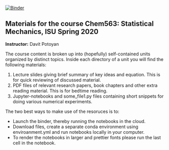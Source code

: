 
[![Binder](https://mybinder.org/badge_logo.svg)](https://mybinder.org/v2/gh/DPotoyan/Chem563/master)

## Materials for the course Chem563: Statistical Mechanics, ISU Spring 2020 

**Instructor:** Davit Potoyan

The course content is broken up into (hopefully) self-contained units organized by distinct topics. Inside each directory of a unit you will find the following materials:

1. Lecture slides giving brief summary of key ideas and equation. This is for quick reviewing of discussed material.
2. PDF files of relevant research papers, book chapters and other extra reading material. This is for bedtime reading.  
3. Jupyter-notebooks and some_file1.py  files containing short snippets for doing various numerical experiments.

The two best ways to make use of the resoruces is to: 

- Launch the binder, thereby running the notebooks in the cloud. 
- Download files, create a separate conda environment using enviroanment.yml and run notebooks locally in your computer.
- To render the notebooks in larger and prettier fonts please run the last cell in the notebook. 